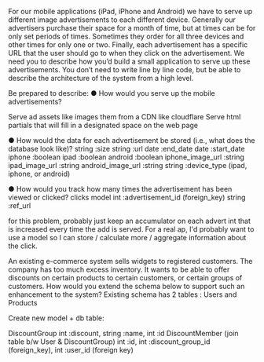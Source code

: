 For our mobile applications (iPad, iPhone and Android) we have to serve up different image advertisements to each different device. Generally our advertisers purchase their space for a month of time, but at times can be for only set periods of times. Sometimes they order for all three devices and other times for only one or two. Finally, each advertisement has a specific URL that the user should go to when they click on the advertisement.
We need you to describe how you’d build a small application to serve up these advertisements. You don’t need to write line by line code, but be able to describe the architecture of the system from a high level.

Be prepared to describe:
● How would you serve up the mobile advertisements?

Serve ad assets like images them from a CDN like cloudflare
Serve html partials that will fill in a designated space on the web page

● How would the data for each advertisement be stored (i.e., what does the database look like)?
string :size
string :url
date :end_date
date :start_date
iphone :boolean
ipad :boolean
android :boolean
iphone_image_url :string
ipad_image_url :string
android_image_url :string
string :device_type (ipad, iphone, or android)


● How would you track how many times the advertisement has been viewed or clicked?
clicks model
int :advertisement_id (foreign_key)
string :ref_url

for this problem, probably just keep an accumulator on each advert int that is increased every time the add is served. For a real ap, I'd probably want to use a model so I can store / calculate more / aggregate information about the click.


An existing e-commerce system sells widgets to registered customers. The company has too much excess inventory. It wants to be able to offer discounts on certain products to certain customers, or certain groups of customers. How would you extend the schema below to support such an enhancement to the system? Existing schema has 2 tables : Users and Products 

Create new model + db table:

DiscountGroup int :discount, string :name, int :id
DiscountMember (join table b/w User & DiscountGroup) int :id, int :discount_group_id (foreign_key), int :user_id (foreign key)
